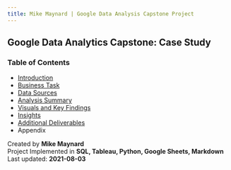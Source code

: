 ```yaml
---
title: Mike Maynard | Google Data Analysis Capstone Project
---
```

## Google Data Analytics Capstone:  Case Study

### Table of Contents

* [Introduction](intro.html)
* [Business Task](task.html)
* [Data Sources](data.html)
* [Analysis Summary](summary.html)
* [Visuals and Key Findings](visuals/sell.html)
* [Insights](insights.html)
* [Additional Deliverables](deliverables.html)
* Appendix



Created by **Mike Maynard**<BR>
Project Implemented in **SQL, Tableau, Python, Google Sheets, Markdown**<BR>
Last updated:  **2021-08-03**
